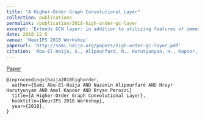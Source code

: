 ```yaml
---
title: "A Higher-Order Graph Convolutional Layer"
collection: publications
permalink: /publication/2018-high-order-gc-layer
excerpt: 'Extends GCN layer: in addition to utilizing features of immediate neighbors, also include information from further neighbors.'
date: 2018-12-5
venue: 'NeurIPS 2018 Workshop'
paperurl: 'http://sami.haija.org/papers/high-order-gc-layer.pdf'
citation: 'Abu-El-Haija, S., Alipourfard, N., Harutyunyan, H., Kapoor, A., Perozzi, B. (2018). &quot;A Higher-Order Graph Convolutional Layer.&quot; <i>NeurIPS 2018 Workshop</i>. 2018.'
---
```


[Paper](http://sami.haija.org/papers/high-order-gc-layer.pdf)

    @inproceedings{haija2018highorder,
      author={Sami Abu-El-Haija AND Nazanin Alipourfard AND Hrayr Harutyunyan AND Amol Kapoor AND Bryan Perozzi}
      title={A Higher-Order Graph Convolutional Layer},
      booktitle={NeurIPS 2018 Workshop},
      year={2018},
    }


